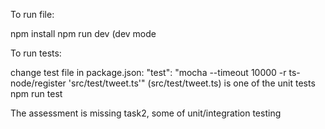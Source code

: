 To run file:

npm install
npm run dev (dev mode

To run tests:

change test file in package.json:
"test": "mocha --timeout 10000 -r ts-node/register 'src/test/tweet.ts'" (src/test/tweet.ts) is one of the unit tests
npm run test

The assessment is missing task2, some of unit/integration testing
